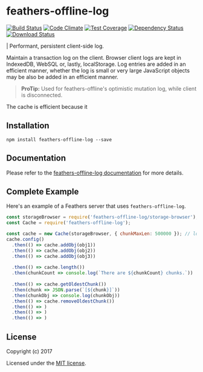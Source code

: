 # feathers-offline-log

[![Build Status](https://travis-ci.org/feathersjs/feathers-offline-log.png?branch=master)](https://travis-ci.org/feathersjs/feathers-offline-log)
[![Code Climate](https://codeclimate.com/github/feathersjs/feathers-offline-log/badges/gpa.svg)](https://codeclimate.com/github/feathersjs/feathers-offline-log)
[![Test Coverage](https://codeclimate.com/github/feathersjs/feathers-offline-log/badges/coverage.svg)](https://codeclimate.com/github/feathersjs/feathers-offline-log/coverage)
[![Dependency Status](https://img.shields.io/david/feathersjs/feathers-offline-log.svg?style=flat-square)](https://david-dm.org/feathersjs/feathers-offline-log)
[![Download Status](https://img.shields.io/npm/dm/feathers-offline-log.svg?style=flat-square)](https://www.npmjs.com/package/feathers-offline-log)

| Performant, persistent client-side log.

Maintain a transaction log on the client.
Browser client logs are kept in IndexedDB, WebSQL or, lastly, localStorage.
Log entries are added in an efficient manner, whether the log is small or very large
JavaScript objects may be also be added in an efficient manner.

> **ProTip:** Used for feathers-offline's optimistic mutation log, while client is disconnected.

The cache is efficient because it 

## Installation

```
npm install feathers-offline-log --save
```

## Documentation

Please refer to the [feathers-offline-log documentation](http://docs.feathersjs.com/) for more details.

## Complete Example

Here's an example of a Feathers server that uses `feathers-offline-log`. 

```js
const storageBrowser = require('feathers-offline-log/storage-browser');
const Cache = require('feathers-offline-log');

const cache = new Cache(storageBrowser, { chunkMaxLen: 500000 }); // logs stored in 0.5 meg chunks
cache.config()
  .then(() => cache.addObj(obj1))
  .then(() => cache.addObj(obj2))
  .then(() => cache.addObj(obj3))
  
  .then(() => cache.length()) 
  .then(chunkCount => console.log(`There are ${chunkCount} chunks.`))
    
  .then(() => cache.getOldestChunk()) 
  .then(chunk => JSON.parse(`[${chunk}]`)) 
  .then(chunkObj => console.log(chunkObj))
  .then(() => cache.removeOldestChunk()) 
  .then(() => ) 
  .then(() => ) 
  .then(() => ) 
```

## License

Copyright (c) 2017

Licensed under the [MIT license](LICENSE).
